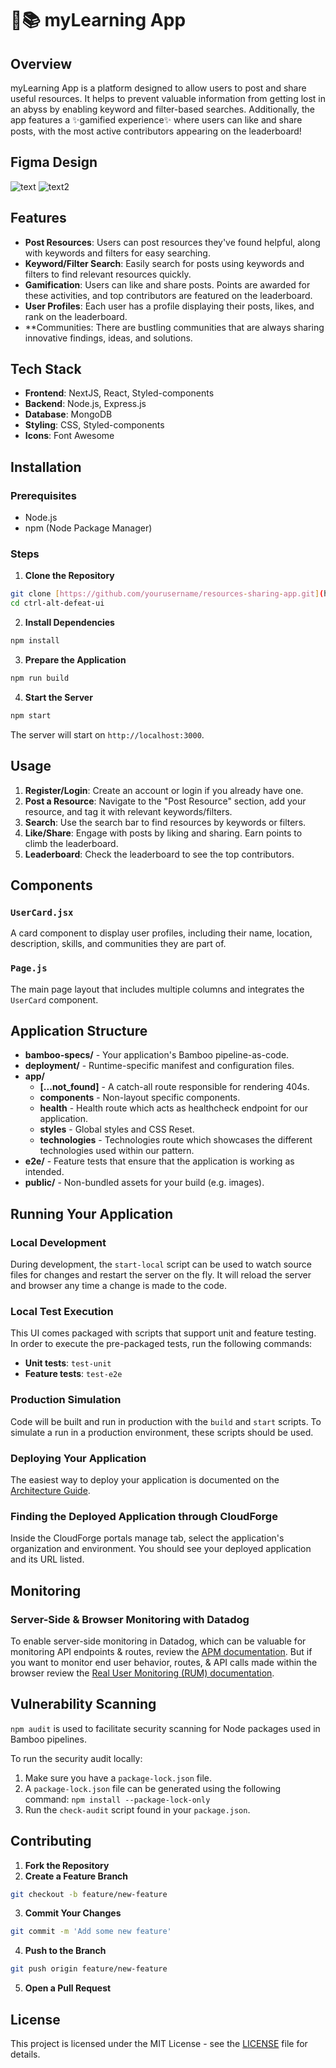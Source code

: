 
# 🗽📚 myLearning App

## Overview

myLearning  App is a platform designed to allow users to post and share useful resources. It helps to prevent valuable information from getting lost in an abyss by enabling keyword and filter-based searches. Additionally, the app features a ✨gamified experience✨ where users can like and share posts, with the most active contributors appearing on the leaderboard!
## Figma Design

![text](picc2.png)
![text2](picc1.png)

## Features

- **Post Resources**: Users can post resources they've found helpful, along with keywords and filters for easy searching.
- **Keyword/Filter Search**: Easily search for posts using keywords and filters to find relevant resources quickly.
- **Gamification**: Users can like and share posts. Points are awarded for these activities, and top contributors are featured on the leaderboard.
- **User Profiles**: Each user has a profile displaying their posts, likes, and rank on the leaderboard.
- **Communities: There are bustling communities that are always sharing innovative findings, ideas, and solutions.

## Tech Stack

- **Frontend**: NextJS, React, Styled-components
- **Backend**: Node.js, Express.js
- **Database**: MongoDB
- **Styling**: CSS, Styled-components
- **Icons**: Font Awesome

## Installation

### Prerequisites

- Node.js
- npm (Node Package Manager)

### Steps

1. **Clone the Repository**

```sh
git clone [https://github.com/yourusername/resources-sharing-app.git](https://github.com/lmigtech/ctrl-alt-defeat-ui.git
cd ctrl-alt-defeat-ui
```

2. **Install Dependencies**

```sh
npm install
```
3. **Prepare the Application**

```sh
npm run build
```

4. **Start the Server**

```sh
npm start
```

The server will start on `http://localhost:3000`.

## Usage

1. **Register/Login**: Create an account or login if you already have one.
2. **Post a Resource**: Navigate to the "Post Resource" section, add your resource, and tag it with relevant keywords/filters.
3. **Search**: Use the search bar to find resources by keywords or filters.
4. **Like/Share**: Engage with posts by liking and sharing. Earn points to climb the leaderboard.
5. **Leaderboard**: Check the leaderboard to see the top contributors.

## Components

### `UserCard.jsx`

A card component to display user profiles, including their name, location, description, skills, and communities they are part of.

### `Page.js`

The main page layout that includes multiple columns and integrates the `UserCard` component.

## Application Structure

- **bamboo-specs/** - Your application's Bamboo pipeline-as-code.
- **deployment/** - Runtime-specific manifest and configuration files.
- **app/** 
  - **[...not_found]** - A catch-all route responsible for rendering 404s.
  - **components** - Non-layout specific components.
  - **health** - Health route which acts as healthcheck endpoint for our application.
  - **styles** - Global styles and CSS Reset.
  - **technologies** - Technologies route which showcases the different technologies used within our pattern.
- **e2e/** - Feature tests that ensure that the application is working as intended.
- **public/** - Non-bundled assets for your build (e.g. images).

## Running Your Application

### Local Development

During development, the `start-local` script can be used to watch source files for changes and restart the server on the fly. It will reload the server and browser any time a change is made to the code.

### Local Test Execution

This UI comes packaged with scripts that support unit and feature testing. In order to execute the pre-packaged tests, run the following commands:

- **Unit tests**: `test-unit`
- **Feature tests**: `test-e2e`

### Production Simulation

Code will be built and run in production with the `build` and `start` scripts. To simulate a run in a production environment, these scripts should be used.

### Deploying Your Application

The easiest way to deploy your application is documented on the [Architecture Guide](#).

### Finding the Deployed Application through CloudForge

Inside the CloudForge portals manage tab, select the application's organization and environment. You should see your deployed application and its URL listed.

## Monitoring

### Server-Side & Browser Monitoring with Datadog

To enable server-side monitoring in Datadog, which can be valuable for monitoring API endpoints & routes, review the [APM documentation](#). But if you want to monitor end user behavior, routes, & API calls made within the browser review the [Real User Monitoring (RUM) documentation](#).

## Vulnerability Scanning

`npm audit` is used to facilitate security scanning for Node packages used in Bamboo pipelines.

To run the security audit locally:
1. Make sure you have a `package-lock.json` file.
2. A `package-lock.json` file can be generated using the following command: `npm install --package-lock-only`
3. Run the `check-audit` script found in your `package.json`.

## Contributing

1. **Fork the Repository**
2. **Create a Feature Branch**

```sh
git checkout -b feature/new-feature
```

3. **Commit Your Changes**

```sh
git commit -m 'Add some new feature'
```

4. **Push to the Branch**

```sh
git push origin feature/new-feature
```

5. **Open a Pull Request**

## License

This project is licensed under the MIT License - see the [LICENSE](LICENSE) file for details.
  
